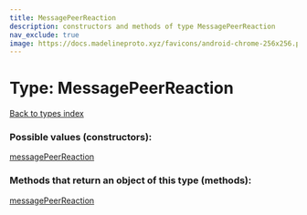 ```yaml
---
title: MessagePeerReaction
description: constructors and methods of type MessagePeerReaction
nav_exclude: true
image: https://docs.madelineproto.xyz/favicons/android-chrome-256x256.png
---
```

# Type: MessagePeerReaction
[Back to types index](index.html)



### Possible values (constructors):

[messagePeerReaction](/API_docs/constructors/messagePeerReaction.html)  



### Methods that return an object of this type (methods):



[messagePeerReaction](/API_docs/constructors/messagePeerReaction.html)  

